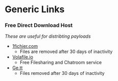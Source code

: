 # Generic Links

### Free Direct Download Host
*These are useful for distribting payloads*

* [1fichier.com](https://1fichier.com/)
	* Files are removed after 30 days of inactivity
* [Volafile.io](https://volafile.io/)
	* Free Filesharing and Chatroom service
* [Ge.tt](http://ge.tt/)
	* Files removed after 30 days of inactivity






